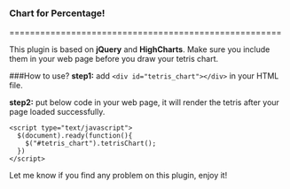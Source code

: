### Chart for Percentage!

=====================================================

This plugin is based on **jQuery** and **HighCharts**. Make sure you include them in your web page before you draw your tetris chart.

###How to use?
**step1:** add `<div id="tetris_chart"></div>` in your HTML file.

**step2:** put below code in your web page, it will render the tetris after your page loaded successfully.

    <script type="text/javascript">
      $(document).ready(function(){
        $("#tetris_chart").tetrisChart();
      })
    </script>
    
Let me know if you find any problem on this plugin, enjoy it!

    
